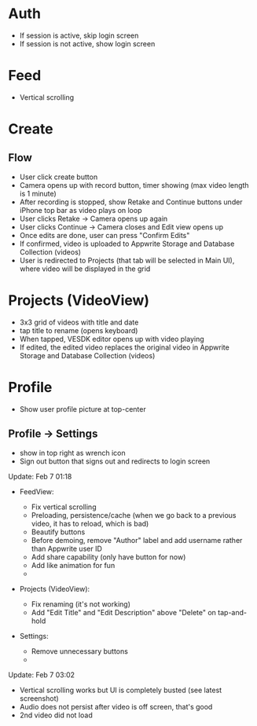 # Auth
- If session is active, skip login screen
- If session is not active, show login screen

# Feed
- Vertical scrolling

# Create
## Flow
- User click create button
- Camera opens up with record button, timer showing (max video length is 1 minute)
- After recording is stopped, show Retake and Continue buttons under iPhone top bar as video plays on loop
- User clicks Retake -> Camera opens up again
- User clicks Continue -> Camera closes and Edit view opens up
- Once edits are done, user can press "Confirm Edits"
- If confirmed, video is uploaded to Appwrite Storage and Database Collection (videos)
- User is redirected to Projects (that tab will be selected in Main UI), where video will be displayed in the grid

# Projects (VideoView)
- 3x3 grid of videos with title and date
- tap title to rename (opens keyboard)
- When tapped, VESDK editor opens up with video playing
- If edited, the edited video replaces the original video in Appwrite Storage and Database Collection (videos)

# Profile
- Show user profile picture at top-center

## Profile -> Settings
- show in top right as wrench icon
- Sign out button that signs out and redirects to login screen


Update: Feb 7 01:18
- FeedView:
    - Fix vertical scrolling
    - Preloading, persistence/cache (when we go back to a previous video, it has to reload, which is bad)
    - Beautify buttons
    - Before demoing, remove "Author" label and add username rather than Appwrite user ID
    - Add share capability (only have button for now)
    - Add like animation for fun
    - 

- Projects (VideoView):
    - Fix renaming (it's not working)
    - Add "Edit Title" and "Edit Description" above "Delete" on tap-and-hold

- Settings:
    - Remove unnecessary buttons
    - 

Update: Feb 7 03:02
- Vertical scrolling works but UI is completely busted (see latest screenshot)
- Audio does not persist after video is off screen, that's good
- 2nd video did not load